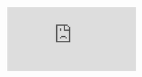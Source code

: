 
<var zxc = get.screen_size>
<iframe width="zxc" height="zxc" src="https://www.youtube-nocookie.com/embed/QtlOr78qf-o" title="YouTube video player" frameborder="0" allow="accelerometer; autoplay; clipboard-write; encrypted-media; gyroscope; picture-in-picture" allowfullscreen></iframe>
